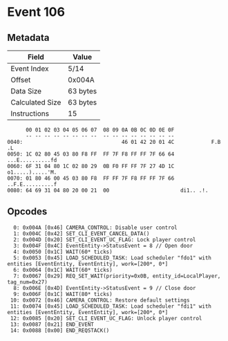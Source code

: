 # Event 106

## Metadata

| Field           | Value    |
|-----------------|----------|
| Event Index     | 5/14     |
| Offset          | 0x004A   |
| Data Size       | 63 bytes |
| Calculated Size | 63 bytes |
| Instructions    | 15       |

```
      00 01 02 03 04 05 06 07  08 09 0A 0B 0C 0D 0E 0F
      -- -- -- -- -- -- -- --  -- -- -- -- -- -- -- --
0040:                                46 01 42 20 01 4C            F.B .L
0050: 1C 02 80 45 03 80 F8 FF  FF 7F F8 FF FF 7F 66 64  ...E..........fd
0060: 6F 31 04 80 1C 02 80 29  0B F0 FF FF 7F 27 4D 1C  o1.....).....'M.
0070: 01 80 46 00 45 03 80 F8  FF FF 7F F8 FF FF 7F 66  ..F.E..........f
0080: 64 69 31 04 80 20 00 21  00                       di1.. .!.       
```

## Opcodes

```
  0: 0x004A [0x46] CAMERA_CONTROL: Disable user control
  1: 0x004C [0x42] SET_CLI_EVENT_CANCEL_DATA()
  2: 0x004D [0x20] SET_CLI_EVENT_UC_FLAG: Lock player control
  3: 0x004F [0x4C] EventEntity->StatusEvent = 8 // Open door
  4: 0x0050 [0x1C] WAIT(60* ticks)
  5: 0x0053 [0x45] LOAD_SCHEDULED_TASK: Load scheduler "fdo1" with entities [EventEntity, EventEntity], work=[200*, 0*]
  6: 0x0064 [0x1C] WAIT(60* ticks)
  7: 0x0067 [0x29] REQ_SET_WAIT(priority=0x0B, entity_id=LocalPlayer, tag_num=0x27)
  8: 0x006E [0x4D] EventEntity->StatusEvent = 9 // Close door
  9: 0x006F [0x1C] WAIT(80* ticks)
 10: 0x0072 [0x46] CAMERA_CONTROL: Restore default settings
 11: 0x0074 [0x45] LOAD_SCHEDULED_TASK: Load scheduler "fdi1" with entities [EventEntity, EventEntity], work=[200*, 0*]
 12: 0x0085 [0x20] SET_CLI_EVENT_UC_FLAG: Unlock player control
 13: 0x0087 [0x21] END_EVENT
 14: 0x0088 [0x00] END_REQSTACK()
```
